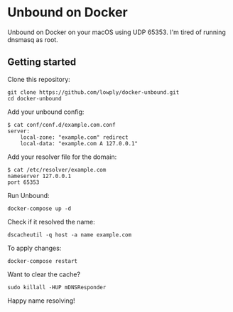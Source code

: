 # Unbound on Docker

Unbound on Docker on your macOS using UDP 65353. I'm tired of running dnsmasq as root.

## Getting started

Clone this repository:

```
git clone https://github.com/lowply/docker-unbound.git
cd docker-unbound
```

Add your unbound config:

```
$ cat conf/conf.d/example.com.conf
server:
    local-zone: "example.com" redirect
    local-data: "example.com A 127.0.0.1"
```

Add your resolver file for the domain:

```
$ cat /etc/resolver/example.com
nameserver 127.0.0.1
port 65353
```

Run Unbound:

```
docker-compose up -d
```

Check if it resolved the name:

```
dscacheutil -q host -a name example.com
```

To apply changes:

```
docker-compose restart
```

Want to clear the cache?

```
sudo killall -HUP mDNSResponder
```

Happy name resolving!
